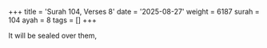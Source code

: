 +++
title = 'Surah 104, Verses 8'
date = '2025-08-27'
weight = 6187
surah = 104
ayah = 8
tags = []
+++

It will be sealed over them,